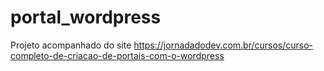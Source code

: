 # portal_wordpress
Projeto acompanhado do site https://jornadadodev.com.br/cursos/curso-completo-de-criacao-de-portais-com-o-wordpress
